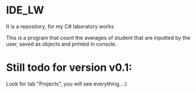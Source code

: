 # IDE_LW
It is a repository, for my C# laboratory works

This is a program that count the averages of student that are inputted by the user, 
saved as objects and printed in console.

# Still todo for version v0.1:
Look for tab "Projects", you will see everything...:)
